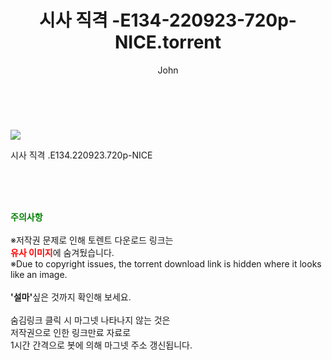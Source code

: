 ﻿---
layout: post
title:  "    시사 직격 -E134-220923-720p-NICE.torrent"
author: John
categories: [ TV ]
tags: [  ]
image: https://torrentrj55.com/uploadfile/full/6e42638e1f395948b1828350feba008eb6cd874d.jpg 
description: "    시사 직격 -E134-220923-720p-NICE torrent 정보 공유"
toc: true
toc_sticky: true
---

<br>
<p><img src="https://torrentrj55.com/uploadfile/full/6e42638e1f395948b1828350feba008eb6cd874d.jpg"/></p>
 시사 직격 .E134.220923.720p-NICE  
    
<br><br><br>
<p data-ke-size="size16"><b><span style="color: green;">주의사항</span></b><br /><br />※저작권 문제로 인해 토렌트 다운로드 링크는<br /><b><span style="color: red;">유사 이미지</span></b>에 숨겨뒀습니다.<br />※Due to copyright issues, the torrent download link is hidden where it looks like an image.<br /><br /><b>'설마'</b>싶은 것까지 확인해 보세요.<br /><br />숨김링크 클릭 시 마그넷 나타나지 않는 것은<br />저작권으로 인한 링크만료 자료로<br />1시간 간격으로 봇에 의해 마그넷 주소 갱신됩니다.</p>
